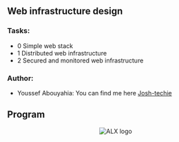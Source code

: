 ## Web infrastructure design

### Tasks:
- 0 Simple web stack
- 1 Distributed web infrastructure
- 2 Secured and monitored web infrastructure


### Author: 
- Youssef Abouyahia: You can find me here [Josh-techie](https://github.com/Josh-techie)

## Program
<div align="center">
  <img src="https://lh3.googleusercontent.com/vH1HTHhq7BIEuhIDuEc2Wrc2LgZigsJEWDR56ALuDFRZv9-jqCgHNHuBHIB-fLrrbwp7tJ8b7qeIJo0VtHUh=s0" alt="ALX logo">
  </div>
